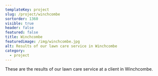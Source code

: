 ```yaml
---
templateKey: project
slug: /project/winchcombe
sortorder: 1360
visible: true
header: false
featured: false
title: Winchcombe
featuredimage: /img/winchcombe.jpg
alt: Results of our lawn care service in Winchcombe
category:
  - project
---
```

These are the results of our lawn care service at a client in Winchcombe.


